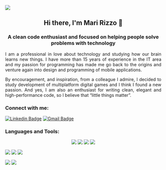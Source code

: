<img align="center" src="https://user-images.githubusercontent.com/69127182/110252522-a5336c80-7f64-11eb-9a6a-adad53bb3dab.png" style="max-width=100%" />

<h2 align="center">
Hi there, I'm Mari Rizzo 👋  
</h2>
<h3 align="center">
A clean code enthusiast and focused on helping people solve problems with technology
</h3>
<p align="justify">
I am a professional in love about technology and studying how our brain learns new things. I have more than 15 years of experience in the IT area and my passion for programming has made me go back to the origins and venture again into design and programming of mobile applications.
</p>
<p align="justify">
By encouragement, and inspiration, from a colleague I admire, I decided to study development of multiplatform digital games and I think I found a new passion. And yes, I am also an enthusiast for writing clean, elegant and high-performance code, so I believe that “little things matter”.
</p>
<h3> Connect with me: </h3>

[![Linkedin Badge](https://img.shields.io/badge/-Mariana-blue?style=flat-square&logo=Linkedin&logoColor=white&link=https://www.linkedin.com/in/mariana-rizzo-3035b529/)](https://www.linkedin.com/in/mariana-rizzo-3035b529/) 
[![Gmail Badge](https://img.shields.io/badge/-morallesrizzo@gmail.com-c14438?style=flat-square&logo=Gmail&logoColor=white&link=mailto:morallesrizzo@gmail.com)](mailto:morallesrizzo@gmail.com)

<h3> Languages and Tools: </h3>
<p align="center">
  <img src="https://img.shields.io/static/v1?label=&message=language&color=blue&style=flat&logo=c"/>
  <img src="https://img.shields.io/static/v1?label=Lua&message=language&color=blue&style=flat&logo=lua"/>
  <img src="https://img.shields.io/static/v1?label=Love&message=framework&color=pink&style=flat&logo=love"/>
  <img src="https://img.shields.io/static/v1?label=VSCode&message=editor&color=black&style=flat&logo=visual-studio-code"/>
</p>
<p>
  <img src="https://img.shields.io/static/v1?label=Python&message=language&color=blue&style=flat&logo=python"/>
  <img src="https://img.shields.io/static/v1?label=Flask&message=framework&color=pink&style=flat&logo=flask"/>
  <img src="https://img.shields.io/static/v1?label=PyCharm&message=editor&color=black&style=flat&logo=pycharm"/>
</p>
<p>
  <img src="https://img.shields.io/static/v1?label=Swift&message=language&color=blue&style=flat&logo=swift"/>
  <img src="https://img.shields.io/static/v1?label=Xcode&message=editor&color=black&style=flat&logo=xcode"/>
</p> 

